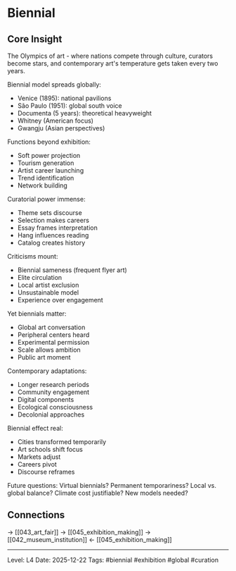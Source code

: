 # Biennial

## Core Insight
The Olympics of art - where nations compete through culture, curators become stars, and contemporary art's temperature gets taken every two years.

Biennial model spreads globally:
- Venice (1895): national pavilions
- São Paulo (1951): global south voice
- Documenta (5 years): theoretical heavyweight
- Whitney (American focus)
- Gwangju (Asian perspectives)

Functions beyond exhibition:
- Soft power projection
- Tourism generation
- Artist career launching
- Trend identification
- Network building

Curatorial power immense:
- Theme sets discourse
- Selection makes careers
- Essay frames interpretation
- Hang influences reading
- Catalog creates history

Criticisms mount:
- Biennial sameness (frequent flyer art)
- Elite circulation
- Local artist exclusion
- Unsustainable model
- Experience over engagement

Yet biennials matter:
- Global art conversation
- Peripheral centers heard
- Experimental permission
- Scale allows ambition
- Public art moment

Contemporary adaptations:
- Longer research periods
- Community engagement
- Digital components
- Ecological consciousness
- Decolonial approaches

Biennial effect real:
- Cities transformed temporarily
- Art schools shift focus
- Markets adjust
- Careers pivot
- Discourse reframes

Future questions: Virtual biennials? Permanent temporariness? Local vs. global balance? Climate cost justifiable? New models needed?

## Connections
→ [[043_art_fair]]
→ [[045_exhibition_making]]
→ [[042_museum_institution]]
← [[045_exhibition_making]]

---
Level: L4
Date: 2025-12-22
Tags: #biennial #exhibition #global #curation